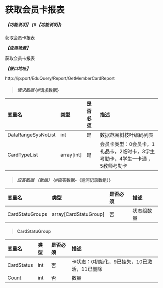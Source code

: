 # 获取会员卡报表

##### _【功能说明】_ {#【功能说明】}

获取会员卡报表


_**【应用场景】**_

获取会员卡报表


_**【接口地址】**_

http://ip:port/EduQuery/Report/GetMemberCardReport

> #### _请求数据_ {#请求数据}

| 变量名 | 类型 | 是否必须 | 描述 |
| :--- | :--- | :--- | :--- |
| DataRangeSysNoList | int | 是 | 数据范围树枝叶编码列表 |
| CardTypeList |array[int] | 是 | 会员卡类型：0会员卡，1礼品卡，2临时卡，3学生考勤卡，4学生一卡通 ，5教师考勤卡 |


> #### _应答数据 （数组）_ {#应答数据-（巡河记录数组）}

| 变量名 | 类型 | 是否必须 | 描述 |
| :--- | :--- | :--- | :--- |
| CardStatuGroups| array[CardStatuGroup]| 否 | 状态组数量|



> #### CardStatuGroup

| 变量名 | 类型 | 是否必须 | 描述 |
| :--- | :--- | :--- | :--- |
| CardStatus | int | 否 | 卡状态：0初始化，9已挂失，10已激活，11已删除 |
| Count| int| 否 | 数量 |











